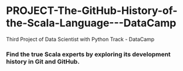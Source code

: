 # PROJECT-The-GitHub-History-of-the-Scala-Language---DataCamp
Third Project of Data Scientist with Python Track - DataCamp

### Find the true Scala experts by exploring its development history in Git and GitHub.
